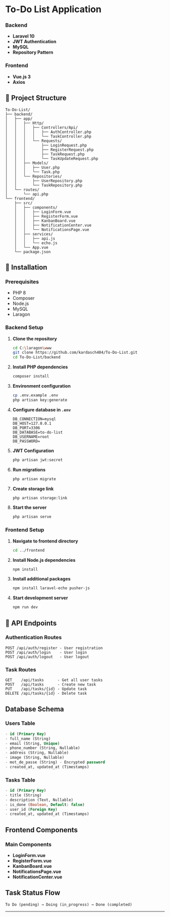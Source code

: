 # To-Do List Application

### Backend
- **Laravel 10** 
- **JWT Authentication** 
- **MySQL** 
- **Repository Pattern** 

### Frontend
- **Vue.js 3** 
- **Axios** 

## 📁 Project Structure

```
To-Do-List/
├── backend/
│   ├── app/
│   │   ├── Http/
│   │   │   ├── Controllers/Api/
│   │   │   │   ├── AuthController.php
│   │   │   │   └── TaskController.php
│   │   │   └── Requests/
│   │   │       ├── LoginRequest.php
│   │   │       ├── RegisterRequest.php
│   │   │       ├── TaskRequest.php
│   │   │       └── TaskUpdateRequest.php
│   │   ├── Models/
│   │   │   ├── User.php
│   │   │   └── Task.php
│   │   └── Repositories/
│   │       ├── UserRepository.php
│   │       └── TaskRepository.php
│   └── routes/
│       └── api.php
└── frontend/
    ├── src/
    │   ├── components/
    │   │   ├── LoginForm.vue
    │   │   ├── RegisterForm.vue
    │   │   ├── KanbanBoard.vue
    │   │   ├── NotificationCenter.vue
    │   │   └── NotificationsPage.vue
    │   ├── services/
    │   │   ├── api.js
    │   │   └── echo.js
    │   └── App.vue
    └── package.json
```

## 🔧 Installation

### Prerequisites
- PHP 8
- Composer
- Node.js
- MySQL
- Laragon

### Backend Setup

1. **Clone the repository**
   ```bash
   cd C:\laragon\www
   git clone https://github.com/kardasch404/To-Do-List.git
   cd To-Do-List/backend
   ```

2. **Install PHP dependencies**
   ```bash
   composer install
   ```

3. **Environment configuration**
   ```bash
   cp .env.example .env
   php artisan key:generate
   ```

4. **Configure database in `.env`**
   ```env
   DB_CONNECTION=mysql
   DB_HOST=127.0.0.1
   DB_PORT=3306
   DB_DATABASE=to-do-list
   DB_USERNAME=root
   DB_PASSWORD=
   ```

5. **JWT Configuration**
   ```bash
   php artisan jwt:secret
   ```

6. **Run migrations**
   ```bash
   php artisan migrate
   ```

7. **Create storage link**
   ```bash
   php artisan storage:link
   ```

8. **Start the server**
   ```bash
   php artisan serve
   ```

### Frontend Setup

1. **Navigate to frontend directory**
   ```bash
   cd ../frontend
   ```

2. **Install Node.js dependencies**
   ```bash
   npm install
   ```

3. **Install additional packages**
   ```bash
   npm install laravel-echo pusher-js
   ```

4. **Start development server**
   ```bash
   npm run dev
   ```

## 🔌 API Endpoints

### Authentication Routes
```
POST /api/auth/register - User registration
POST /api/auth/login    - User login
POST /api/auth/logout   - User logout
```

### Task Routes
```
GET    /api/tasks      - Get all user tasks
POST   /api/tasks      - Create new task
PUT    /api/tasks/{id} - Update task
DELETE /api/tasks/{id} - Delete task
```

## Database Schema

### Users Table
```sql
- id (Primary Key)
- full_name (String)
- email (String, Unique)
- phone_number (String, Nullable)
- address (String, Nullable)
- image (String, Nullable)
- mot_de_passe (String) - Encrypted password
- created_at, updated_at (Timestamps)
```

### Tasks Table
```sql
- id (Primary Key)
- title (String)
- description (Text, Nullable)
- is_done (Boolean, Default: false)
- user_id (Foreign Key)
- created_at, updated_at (Timestamps)
```

## Frontend Components

### Main Components
- **LoginForm.vue** 
- **RegisterForm.vue** 
- **KanbanBoard.vue** 
- **NotificationsPage.vue** 
- **NotificationCenter.vue** 

## Task Status Flow

```
To Do (pending) → Doing (in_progress) → Done (completed)
```




---


